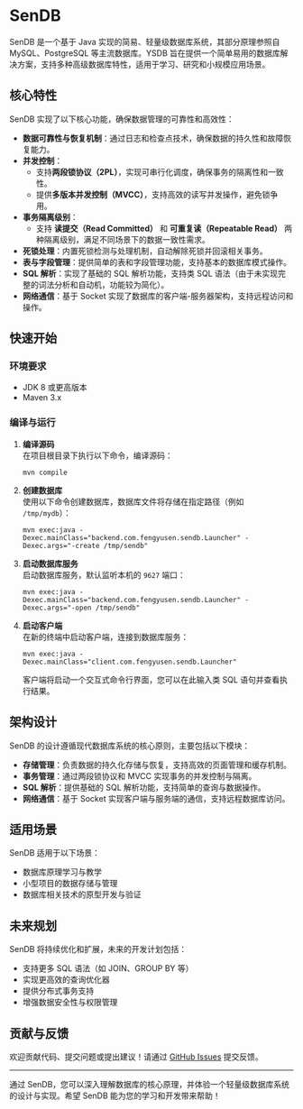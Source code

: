 # SenDB

SenDB 是一个基于 Java 实现的简易、轻量级数据库系统，其部分原理参照自 MySQL、PostgreSQL 等主流数据库。YSDB 旨在提供一个简单易用的数据库解决方案，支持多种高级数据库特性，适用于学习、研究和小规模应用场景。

## 核心特性

SenDB 实现了以下核心功能，确保数据管理的可靠性和高效性：

- **数据可靠性与恢复机制**：通过日志和检查点技术，确保数据的持久性和故障恢复能力。
- **并发控制**：
    - 支持**两段锁协议（2PL）**，实现可串行化调度，确保事务的隔离性和一致性。
    - 提供**多版本并发控制（MVCC）**，支持高效的读写并发操作，避免锁争用。
- **事务隔离级别**：
    - 支持 **读提交（Read Committed）** 和 **可重复读（Repeatable Read）** 两种隔离级别，满足不同场景下的数据一致性需求。
- **死锁处理**：内置死锁检测与处理机制，自动解除死锁并回滚相关事务。
- **表与字段管理**：提供简单的表和字段管理功能，支持基本的数据库模式操作。
- **SQL 解析**：实现了基础的 SQL 解析功能，支持类 SQL 语法（由于未实现完整的词法分析和自动机，功能较为简化）。
- **网络通信**：基于 Socket 实现了数据库的客户端-服务器架构，支持远程访问和操作。

## 快速开始

### 环境要求
- JDK 8 或更高版本
- Maven 3.x

### 编译与运行

1. **编译源码**  
   在项目根目录下执行以下命令，编译源码：
   ```shell
   mvn compile
   ```

2. **创建数据库**  
   使用以下命令创建数据库，数据库文件将存储在指定路径（例如 `/tmp/mydb`）：
   ```shell
   mvn exec:java -Dexec.mainClass="backend.com.fengyusen.sendb.Launcher" -Dexec.args="-create /tmp/sendb"
   ```

3. **启动数据库服务**  
   启动数据库服务，默认监听本机的 `9627` 端口：
   ```shell
   mvn exec:java -Dexec.mainClass="backend.com.fengyusen.sendb.Launcher" -Dexec.args="-open /tmp/sendb"
   ```

4. **启动客户端**  
   在新的终端中启动客户端，连接到数据库服务：
   ```shell
   mvn exec:java -Dexec.mainClass="client.com.fengyusen.sendb.Launcher"
   ```
   客户端将启动一个交互式命令行界面，您可以在此输入类 SQL 语句并查看执行结果。

## 架构设计

SenDB 的设计遵循现代数据库系统的核心原则，主要包括以下模块：

- **存储管理**：负责数据的持久化存储与恢复，支持高效的页面管理和缓存机制。
- **事务管理**：通过两段锁协议和 MVCC 实现事务的并发控制与隔离。
- **SQL 解析**：提供基础的 SQL 解析功能，支持简单的查询与数据操作。
- **网络通信**：基于 Socket 实现客户端与服务端的通信，支持远程数据库访问。

## 适用场景

SenDB 适用于以下场景：
- 数据库原理学习与教学
- 小型项目的数据存储与管理
- 数据库相关技术的原型开发与验证

## 未来规划

SenDB 将持续优化和扩展，未来的开发计划包括：
- 支持更多 SQL 语法（如 JOIN、GROUP BY 等）
- 实现更高效的查询优化器
- 提供分布式事务支持
- 增强数据安全性与权限管理

## 贡献与反馈

欢迎贡献代码、提交问题或提出建议！请通过 [GitHub Issues](https://github.com/fengyusen/SenDB/issues) 提交反馈。

---

通过 SenDB，您可以深入理解数据库的核心原理，并体验一个轻量级数据库系统的设计与实现。希望 SenDB 能为您的学习和开发带来帮助！
